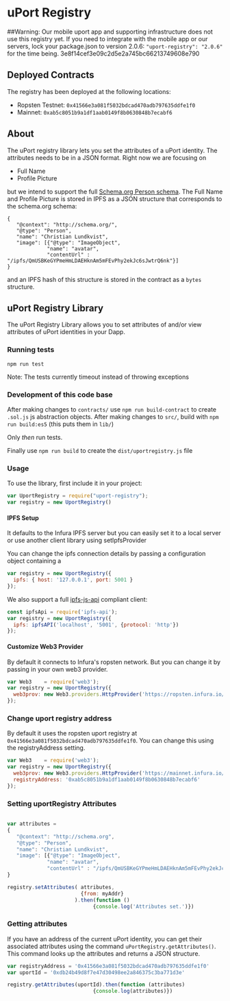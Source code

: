 # uPort Registry

##Warning:
Our mobile uport app and supporting infrastructure does not use this registry yet. If you need to integrate with the mobile app or our servers, lock your package.json to version 2.0.6: `"uport-registry": "2.0.6"` for the time being. 3e8f14cef3e09c2d5e2a745bc66213749608e790

## Deployed Contracts

The registry has been deployed at the following locations:

- Ropsten Testnet: `0x41566e3a081f5032bdcad470adb797635ddfe1f0`
- Mainnet: `0xab5c8051b9a1df1aab0149f8b0630848b7ecabf6`

## About

The uPort registry library lets you set the attributes of a uPort identity. The attributes needs to be in a JSON format. Right now we are focusing on

* Full Name
* Profile Picture

but we intend to support the full [Schema.org Person schema](http://schema.org/Person). The Full Name and Profile Picture is stored in IPFS as a JSON structure that corresponds to the schema.org schema:

```
{
   "@context": "http://schema.org/",
   "@type": "Person",
   "name": "Christian Lundkvist",
   "image": [{"@type": "ImageObject",
             "name": "avatar",
             "contentUrl" : "/ipfs/QmUSBKeGYPmeHmLDAEHknAm5mFEvPhy2ekJc6sJwtrQ6nk"}]
}
```

and an IPFS hash of this structure is stored in the contract as a `bytes` structure.

## uPort Registry Library

The uPort Registry Library allows you to set attributes of and/or view attributes of uPort identities in your Dapp. 

### Running tests

```
npm run test
```
Note: The tests currently timeout instead of throwing exceptions

### Development of this code base

After making changes to `contracts/` use `npm run build-contract` to create `.sol.js` js abstraction objects. After making changes to `src/`, build with `npm run build:es5` (this puts them in `lib/`)

Only *then* run tests.

Finally use `npm run build` to create the `dist/uportregistry.js` file

### Usage

To use the library, first include it in your project:

```javascript
var UportRegistry = require("uport-registry");
var registry = new UportRegistry()
```

#### IPFS Setup

It defaults to the Infura IPFS server but you can easily set it to a local server or use another client library using setIpfsProvider

You can change the ipfs connection details by passing a configuration object containing a 

```javascript
var registry = new UportRegistry({
  ipfs: { host: '127.0.0.1', port: 5001 }
});
```

We also support a full [ipfs-js-api](https://github.com/ipfs/js-ipfs-api) compliant client:

```javascript
const ipfsApi = require('ipfs-api');
var registry = new UportRegistry({
  ipfs: ipfsAPI('localhost', '5001', {protocol: 'http'})
});
```

#### Customize Web3 Provider

By default it connects to Infura's ropsten network. But you can change it by passing in your own web3 provider.

```javascript
var Web3    = require('web3');
var registry = new UportRegistry({
  web3prov: new Web3.providers.HttpProvider('https://ropsten.infura.io/uport-registry')
});
```

### Change uport registry address

By default it uses the ropsten uport registry at `0x41566e3a081f5032bdcad470adb797635ddfe1f0`. You can change this using the registryAddress setting.

```javascript
var Web3    = require('web3');
var registry = new UportRegistry({
  web3prov: new Web3.providers.HttpProvider('https://mainnet.infura.io/uport-registry'),
  registryAddress: '0xab5c8051b9a1df1aab0149f8b0630848b7ecabf6'
});
```

### Setting uportRegistry Attributes

```javascript

var attributes =
{
   "@context": "http://schema.org",
   "@type": "Person",
   "name": "Christian Lundkvist",
   "image": [{"@type": "ImageObject",
             "name": "avatar",
             "contentUrl" : "/ipfs/QmUSBKeGYPmeHmLDAEHknAm5mFEvPhy2ekJc6sJwtrQ6nk"}]
}

registry.setAttributes( attributes,
                        {from: myAddr}
                      ).then(function ()
                            {console.log('Attributes set.')})
```

### Getting attributes

If you have an address of the current uPort identity, you can get their associated attributes using the command `uPortRegistry.getAttributes()`. This command looks up the attributes and returns a JSON structure.

```javascript
var registryAddress = '0x41566e3a081f5032bdcad470adb797635ddfe1f0'
var uportId = '0xdb24b49d8f7e47d30498ee2a846375c3ba771d3e'

registry.getAttributes(uportId).then(function (attributes)
                            {console.log(attributes)})
```
